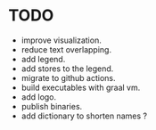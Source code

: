 # TODO

- improve visualization.
- reduce text overlapping.
- add legend.
- add stores to the legend.
- migrate to github actions.
- build executables with graal vm.
- add logo.
- publish binaries.
- add dictionary to shorten names ?

